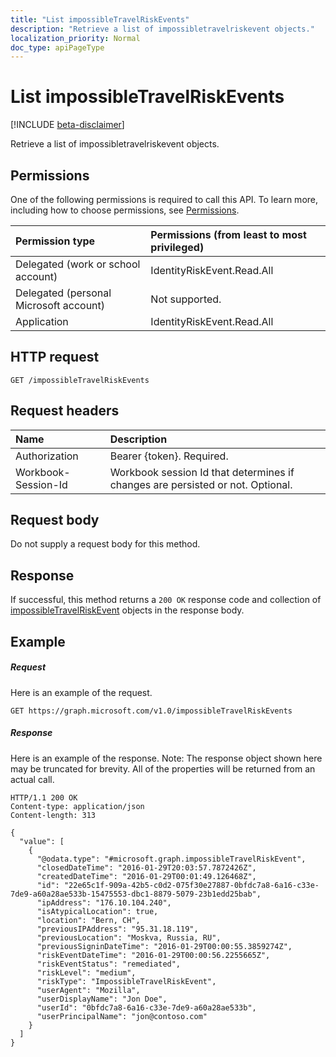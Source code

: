 ```yaml
---
title: "List impossibleTravelRiskEvents"
description: "Retrieve a list of impossibletravelriskevent objects."
localization_priority: Normal
doc_type: apiPageType
---
```


# List impossibleTravelRiskEvents

[!INCLUDE [beta-disclaimer](../../includes/beta-disclaimer.md)]

Retrieve a list of impossibletravelriskevent objects.
## Permissions
One of the following permissions is required to call this API. To learn more, including how to choose permissions, see [Permissions](/graph/permissions-reference).

|Permission type      | Permissions (from least to most privileged)              |
|:--------------------|:---------------------------------------------------------|
|Delegated (work or school account) | IdentityRiskEvent.Read.All    |
|Delegated (personal Microsoft account) | Not supported.    |
|Application | IdentityRiskEvent.Read.All |

## HTTP request
<!-- { "blockType": "ignored" } -->
```http
GET /impossibleTravelRiskEvents
```
## Request headers
| Name      |Description|
|:----------|:----------|
| Authorization  | Bearer {token}. Required. |
| Workbook-Session-Id  | Workbook session Id that determines if changes are persisted or not. Optional.|

## Request body
Do not supply a request body for this method.

## Response

If successful, this method returns a `200 OK` response code and collection of [impossibleTravelRiskEvent](../resources/impossibletravelriskevent.md) objects in the response body.
## Example
##### Request
Here is an example of the request.
<!-- {
  "blockType": "request",
  "name": "get_impossibletravelriskevents"
}-->
```http
GET https://graph.microsoft.com/v1.0/impossibleTravelRiskEvents
```
##### Response
Here is an example of the response. Note: The response object shown here may be truncated for brevity. All of the properties will be returned from an actual call.
<!-- {
  "blockType": "response",
  "truncated": true,
  "@odata.type": "microsoft.graph.impossibleTravelRiskEvent",
  "isCollection": true
} -->
```http
HTTP/1.1 200 OK
Content-type: application/json
Content-length: 313

{
  "value": [
    {
      "@odata.type": "#microsoft.graph.impossibleTravelRiskEvent",
      "closedDateTime": "2016-01-29T20:03:57.7872426Z",
      "createdDateTime": "2016-01-29T00:01:49.126468Z",
      "id": "22e65c1f-909a-42b5-c0d2-075f30e27887-0bfdc7a8-6a16-c33e-7de9-a60a28ae533b-15475553-dbc1-8879-5079-23b1edd25bab",
      "ipAddress": "176.10.104.240",
	  "isAtypicalLocation": true,
      "location": "Bern, CH",
	  "previousIPAddress": "95.31.18.119",
	  "previousLocation": "Moskva, Russia, RU",
	  "previousSigninDateTime": "2016-01-29T00:00:55.3859274Z",
      "riskEventDateTime": "2016-01-29T00:00:56.2255665Z",
      "riskEventStatus": "remediated",
      "riskLevel": "medium",
      "riskType": "ImpossibleTravelRiskEvent",
	  "userAgent": "Mozilla",
      "userDisplayName": "Jon Doe",
      "userId": "0bfdc7a8-6a16-c33e-7de9-a60a28ae533b",
      "userPrincipalName": "jon@contoso.com"
    }
  ]
}
```

<!-- uuid: 8fcb5dbc-d5aa-4681-8e31-b001d5168d79
2015-10-25 14:57:30 UTC -->
<!--
{
  "type": "#page.annotation",
  "description": "List impossibleTravelRiskEvents",
  "keywords": "",
  "section": "documentation",
  "tocPath": "",
  "suppressions": []
}
-->
